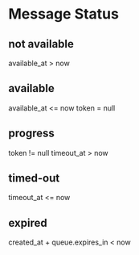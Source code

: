 Message Status
==============

not available
-------------

available_at > now


available
---------

available_at <= now
token = null

progress
--------

token != null
timeout_at > now


timed-out
---------

timeout_at <= now


expired
-------

created_at + queue.expires_in < now
